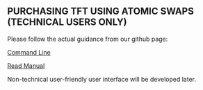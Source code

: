 
## PURCHASING TFT USING ATOMIC SWAPS (TECHNICAL USERS ONLY)

Please follow the actual guidance from our github page:

[Command Line](https://github.com/threefoldfoundation/tfchain/blob/master/doc/atomicswaps/atomicswap.md)

[Read Manual](https://threefoldfoundation.github.io/info_tokens/#/technology/atomic_swaps)

Non-technical user-friendly user interface will be developed later. 

